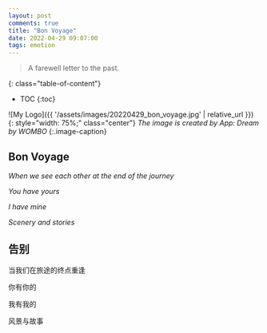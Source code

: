 ```yaml
---
layout: post
comments: true
title: "Bon Voyage"
date: 2022-04-29 09:07:00
tags: emotion
---
```



> A farewell letter to the past.

<!--more-->

{: class="table-of-content"}
* TOC
{:toc}

![My Logo]({{ '/assets/images/20220429_bon_voyage.jpg' | relative_url }})
{: style="width: 75%;" class="center"}
*The image is created by App: Dream by WOMBO*
{:.image-caption}

## Bon Voyage

*When we see each other at the end of the journey*

*You have yours*

*I have mine*

*Scenery and stories*


## 告别

当我们在旅途的终点重逢

你有你的

我有我的

风景与故事

